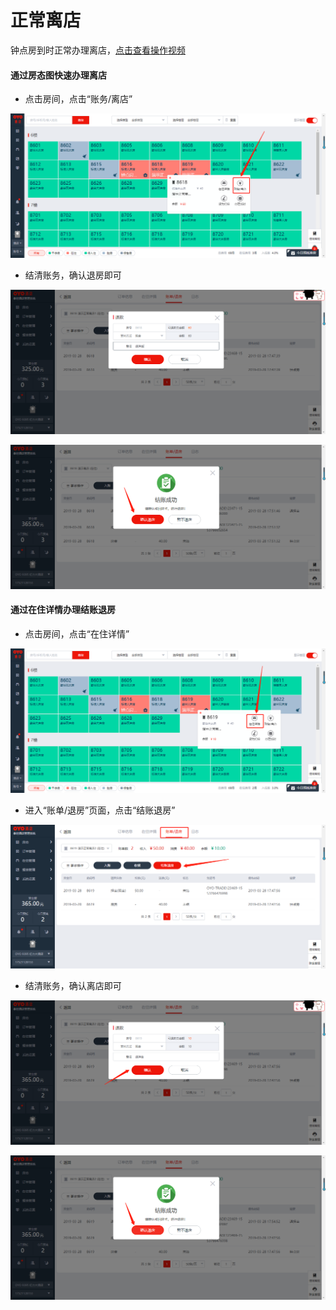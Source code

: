 # 正常离店

钟点房到时正常办理离店，[点击查看操作视频](http://crs-pms-vidio.oss-cn-beijing.aliyuncs.com/%E9%92%9F%E7%82%B9%E6%88%BF%E9%80%80%E6%88%BF.mp4)

#### 通过房态图快速办理离店

* 点击房间，点击“账务/离店”

![](../../../.gitbook/assets/image%20%28182%29.png)

* 结清账务，确认退房即可

![](../../../.gitbook/assets/image%20%28577%29.png)

![](../../../.gitbook/assets/image%20%28451%29.png)

#### 通过在住详情办理结账退房

* 点击房间，点击“在住详情”

![](../../../.gitbook/assets/image%20%28439%29.png)

* 进入“账单/退房”页面，点击“结账退房”

![](../../../.gitbook/assets/image%20%28508%29.png)

* 结清账务，确认离店即可

![](../../../.gitbook/assets/image%20%2817%29.png)

![](../../../.gitbook/assets/image%20%28445%29.png)





